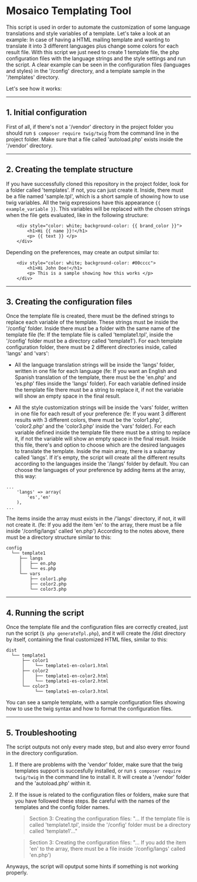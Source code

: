 # Mosaico Templating Tool

This script is used in order to automate the customization of some language translations and style variables of a template. Let's take a look at an example: 
In case of having a HTML mailing template and wanting to translate it into 3 different languages plus change some colors for each result file. With this script we just need to create 1 template file, the php configuration files with the language strings and the style settings and run the script. A clear example can be seen in the configuration files (languages and styles) in the '/config' directory, and a template sample in the '/templates' directory.

Let's see how it works:
___
## 1. Initial configuration

First of all, if there's not a '/vendor' directory in the project folder you should run `$ composer require twig/twig` from the command line in the project folder. Make sure that a file called 'autoload.php' exists inside the '/vendor' directory.
___
## 2. Creating the template structure

If you have successfully cloned this repository in the project folder, look for a folder called 'templates'. If not, you can just create it. Inside, there must be a file named 'sample.tpl', which is a short sample of showing how to use twig variables. All the twig expressions have this appearance `{{ example_variable }}`. This variables will be replaced with the chosen strings when the file gets evaluated, like in the following structure: 
```
    <div style="color: white; background-color: {{ brand_color }}">
        <h1>Hi {{ name }}!</h1>
        <p> {{ text }} </p>
    </div>
```
Depending on the preferences, may create an output similar to:
```
    <div style="color: white; background-color: #00cccc">
        <h1>Hi John Doe!</h1>
        <p> This is a sample showing how this works </p>
    </div>
```
___
## 3. Creating the configuration files

Once the template file is created, there must be the defined strings to replace each variable of the template. These strings must be inside the '/config' folder. Inside there must be a folder with the same name of the template file (fe: If the template file is called 'template1.tpl', inside the '/config' folder must be a directory called 'template1'). For each template configuration folder, there must be 2 different directories inside, called 'langs' and 'vars': 
* All the language translation strings will be inside the 'langs' folder, written in one file for each language (fe: If you want an English and Spanish translation of the template, there must be the 'en.php' and 'es.php' files inside the 'langs' folder). For each variable defined inside the template file there must be a string to replace it, if not the variable will show an empty space in the final result.

* All the style customization strings will be inside the 'vars' folder, written in one file for each result of your preference (fe: If you want 3 different results with 3 different colors, there must be the 'color1.php', 'color2.php' and the 'color3.php' inside the 'vars' folder). For each variable defined inside the template file there must be a string to replace it, if not the variable will show an empty space in the final result. Inside this file, there's and option to choose which are the desired languages to translate the template. Inside the main array, there is a subarray called 'langs'. If it's empty, the script will create all the different results according to the languages inside the '/langs' folder by default. You can choose the languages of your preference by adding items at the array, this way: 
```
...
    'langs' => array(
        'es','en'
    ),
...
```
The items inside the array must exists in the /'langs' directory, if not, it will not create it. (fe: If you add the item 'en' to the array, there must be a file inside '/config/langs' called 'en.php')
According to the notes above, there must be a directory structure similar to this:

```
config
  └── template1
     ├── langs
     │   ├── en.php
     │   └── es.php
     └── vars
         ├── color1.php
         ├── color2.php
         └── color3.php
```
___
## 4. Running the script

Once the template file and the configuration files are correctly created, just run the script (`$ php generateTpl.php`), and it will create the /dist directory by itself, containing the final customized HTML files, similar to this:
```
dist
  └── template1
      ├── color1
      │    └── template1-en-color1.html
      ├── color2
      │    ├── template1-en-color2.html
      │    └── template1-es-color2.html
      └── color3
           └── template1-en-color3.html
```

You can see a sample template, with a sample configuration files showing how to use the twig syntax and how to format the configuration files.
___
## 5. Troubleshooting

The script outputs not only every made step, but and also every error found in the directory configuration.
1. If there are problems with the 'vendor' folder, make sure that the twig templates support is succesfully installed, or run `$ composer require twig/twig` in the command line to install it. It will create a '/vendor' folder and the 'autoload.php' within it.

2. If the issue is related to the configuration files or folders, make sure that you have followed these steps. Be careful with the names of the templates and the config folder names. 
    > Section 3: Creating the configuration files:
    >  "... If the template file is called 'template1.tpl', inside the '/config' folder must be a directory called 'template1'..."

    > Section 3: Creating the configuration files:
    >  "... If you add the item 'en' to the array, there must be a file inside '/config/langs' called 'en.php')

Anyways, the script will oputput some hints if something is not working properly.